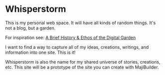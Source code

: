 # Whisperstorm

This is my personal web space. It will have all kinds of random things. It's not a blog, but a garden. 

For inspiration see: [A Brief History & Ethos of the Digital Garden](https://maggieappleton.com/garden-history)

I want to find a way to capture all of my ideas, creations, writings, and information into one site. This is it! 

Whisperstorm is also the name for my shared universe of stories, creations, etc. This site will be a prototype of the site you can create with MajiBuilder.

